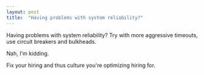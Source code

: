 ```yaml
---
layout: post
title:  "Having problems with system reliability?"
---
```


Having problems with system reliability?
Try with more aggressive timeouts, use circuit breakers and bulkheads.

Nah, I'm kidding.

Fix your hiring and thus culture you're optimizing hiring for.